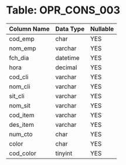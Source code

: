 # Table: OPR_CONS_003

| Column Name | Data Type | Nullable |
|-------------|-----------|----------|
| cod_emp | char | YES |
| nom_emp | varchar | YES |
| fch_dia | datetime | YES |
| hora | decimal | YES |
| cod_cli | varchar | YES |
| nom_cli | varchar | YES |
| sit_cli | varchar | YES |
| nom_sit | varchar | YES |
| cod_item | varchar | YES |
| des_item | varchar | YES |
| num_cto | char | YES |
| color | char | YES |
| cod_color | tinyint | YES |
